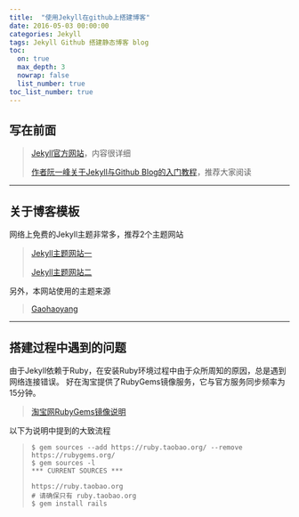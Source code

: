 ```yaml
---
title:  "使用Jekyll在github上搭建博客"
date: 2016-05-03 00:00:00
categories: Jekyll
tags: Jekyll Github 搭建静态博客 blog
toc:
  on: true
  max_depth: 3
  nowrap: false
  list_number: true
toc_list_number: true
---
```



## 写在前面
>
>[Jekyll官方网站](http://jekyll.bootcss.com/)，内容很详细
>
>[作者阮一峰关于Jekyll与Github Blog的入门教程](http://www.ruanyifeng.com/blog/2012/08/blogging_with_jekyll.html)，推荐大家阅读
<!-- more -->

---



## 关于博客模板
网络上免费的Jekyll主题非常多，推荐2个主题网站

>
>[Jekyll主题网站一](http://jekyllthemes.org/)
>
>[Jekyll主题网站二](http://jekyllthemes.io/)

另外，本网站使用的主题来源

> [Gaohaoyang](http://gaohaoyang.github.io)

---

## 搭建过程中遇到的问题
由于Jekyll依赖于Ruby，在安装Ruby环境过程中由于众所周知的原因，总是遇到网络连接错误。
好在淘宝提供了RubyGems镜像服务，它与官方服务同步频率为15分钟。

> [淘宝网RubyGems镜像说明](https://ruby.taobao.org/)

以下为说明中提到的大致流程

> ```
> $ gem sources --add https://ruby.taobao.org/ --remove https://rubygems.org/
> $ gem sources -l
> *** CURRENT SOURCES ***
>
> https://ruby.taobao.org
> # 请确保只有 ruby.taobao.org
> $ gem install rails
> ```
